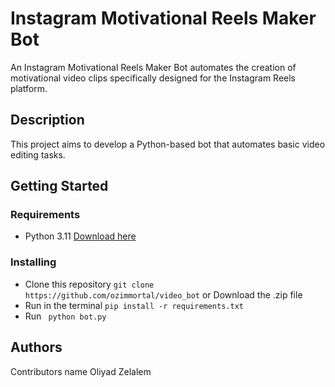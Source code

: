 # Instagram Motivational Reels Maker Bot

An Instagram Motivational Reels Maker Bot automates the creation of motivational video clips specifically designed for the Instagram Reels platform.

## Description

This project aims to develop a Python-based bot that automates basic video editing tasks.

## Getting Started

### Requirements
  * Python 3.11 [Download here](https://www.python.org/downloads/release/python-3119/)
  
### Installing
   * Clone this repository
      ``` git clone https://github.com/ozimmortal/video_bot ``` or Download the .zip file 
  * Run in the terminal
      ``` pip install -r requirements.txt ```
  * Run
       ``` python bot.py```


## Authors
Contributors name
  Oliyad Zelalem





